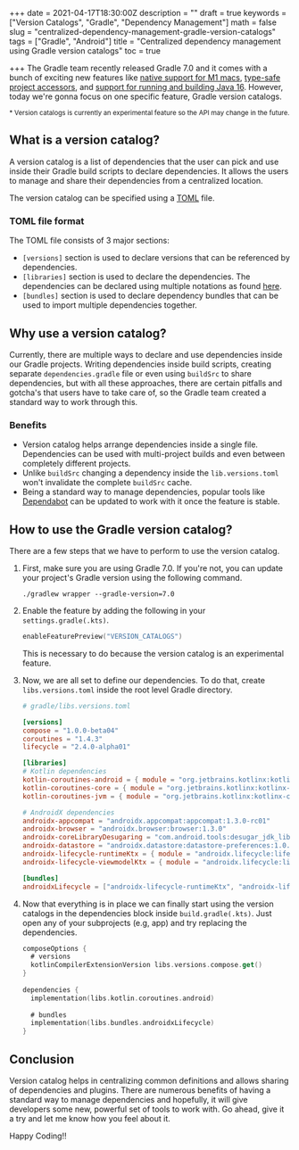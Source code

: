 +++
date = 2021-04-17T18:30:00Z
description = ""
draft = true
keywords = ["Version Catalogs", "Gradle", "Dependency Management"]
math = false
slug = "centralized-dependency-management-gradle-version-catalogs"
tags = ["Gradle", "Android"]
title = "Centralized dependency management using Gradle version catalogs"
toc = true

+++
The Gradle team recently released Gradle 7.0 and it comes with a bunch of exciting new features like [native support for M1 macs](https://docs.gradle.org/7.0/release-notes.html#apple-silicon), [type-safe project accessors](), and [support for running and building Java 16](https://docs.gradle.org/7.0/release-notes.html#support-for-java-16). However, today we're gonna focus on one specific feature, Gradle version catalogs.

<sub>* Version catalogs is currently an experimental feature so the API may change in the future. </sub> 

## What is a version catalog?

A version catalog is a list of dependencies that the user can pick and use inside their Gradle build scripts to declare dependencies. It allows the users to manage and share their dependencies from a centralized location. 

The version catalog can be specified using a [TOML](https://toml.io/) file.

### TOML file format

The TOML file consists of 3 major sections:

* `[versions]` section is used to declare versions that can be referenced by dependencies.
* `[libraries]` section is used to declare the dependencies. The dependencies can be declared using multiple notations as found [here](https://docs.gradle.org/7.0/userguide/platforms.html#sub::toml-dependencies-format).
* `[bundles]` section is used to declare dependency bundles that can be used to import multiple dependencies together.

## Why use a version catalog?

Currently, there are multiple ways to declare and use dependencies inside our Gradle projects. Writing dependencies inside build scripts, creating separate `dependencies.gradle` file or even using `buildSrc` to share dependencies, but with all these approaches, there are certain pitfalls and gotcha's that users have to take care of, so the Gradle team created a standard way to work through this.

### Benefits

* Version catalog helps arrange dependencies inside a single file. Dependencies can be used with multi-project builds and even between completely different projects.
* Unlike `buildSrc` changing a dependency inside  the `lib.versions.toml` won't invalidate the complete `buildSrc` cache.
* Being a standard way to manage dependencies, popular tools like [Dependabot](https://github.com/dependabot) can be updated to work with it once the feature is stable. 

## How to use the Gradle version catalog?

There are a few steps that we have to perform to use the version catalog.

1. First, make sure you are using Gradle 7.0. If you're not, you can update your project's Gradle version using the following command.
   ```shell
   ./gradlew wrapper --gradle-version=7.0
   ```

2. Enable the feature by adding the following in your `settings.gradle(.kts)`.  
   ```kotlin
   enableFeaturePreview("VERSION_CATALOGS")
   ```
   This is necessary to do because the version catalog is an experimental feature.

3. Now, we are all set to define our dependencies. To do that, create `libs.versions.toml` inside the root level Gradle directory.

   ```toml
   # gradle/libs.versions.toml
   
   [versions]
   compose = "1.0.0-beta04"
   coroutines = "1.4.3"
   lifecycle = "2.4.0-alpha01"
   
   [libraries]
   # Kotlin dependencies
   kotlin-coroutines-android = { module = "org.jetbrains.kotlinx:kotlinx-coroutines-android", version.ref = "coroutines" }
   kotlin-coroutines-core = { module = "org.jetbrains.kotlinx:kotlinx-coroutines-core", version.ref = "coroutines" }
   kotlin-coroutines-jvm = { module = "org.jetbrains.kotlinx:kotlinx-coroutines-jvm", version.ref = "coroutines" }
   
   # AndroidX dependencies
   androidx-appcompat = "androidx.appcompat:appcompat:1.3.0-rc01"
   androidx-browser = "androidx.browser:browser:1.3.0"
   androidx-coreLibraryDesugaring = "com.android.tools:desugar_jdk_libs:1.0.10"
   androidx-datastore = "androidx.datastore:datastore-preferences:1.0.0-alpha08"
   androidx-lifecycle-runtimeKtx = { module = "androidx.lifecycle:lifecycle-runtime-ktx", version.ref = "lifecycle" }
   androidx-lifecycle-viewmodelKtx = { module = "androidx.lifecycle:lifecycle-viewmodel-ktx", version.ref = "lifecycle" }
   
   [bundles]
   androidxLifecycle = ["androidx-lifecycle-runtimeKtx", "androidx-lifecycle-viewmodelKtx"]
   ```

4. Now that everything is in place we can finally start using the version catalogs in the dependencies block inside `build.gradle(.kts)`. Just open any of your subprojects (e.g, app) and try replacing the dependencies.
   
   ```kotlin
   composeOptions {
     # versions
     kotlinCompilerExtensionVersion libs.versions.compose.get()
   }
       
   dependencies {
     implementation(libs.kotlin.coroutines.android)
         
     # bundles
     implementation(libs.bundles.androidxLifecycle)
   }
   ```

## Conclusion

Version catalog helps in centralizing common definitions and allows sharing of dependencies and plugins. There are numerous benefits of having a standard way to manage dependencies and hopefully, it will give developers some new, powerful set of tools to work with. Go ahead, give it a try and let me know how you feel about it. 

Happy Coding!!
